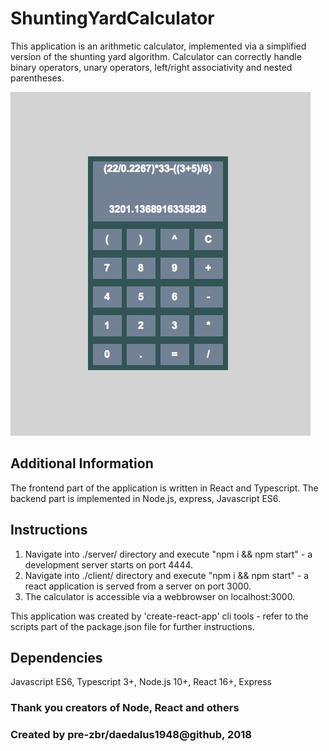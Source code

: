 # ShuntingYardCalculator

This application is an arithmetic calculator, implemented via a simplified version of the shunting yard algorithm.
Calculator can correctly handle binary operators, unary operators, left/right associativity and nested parentheses.

![ShuntingYardCalculator](https://github.com/daedalus1948/project_images/blob/master/ShuntingYardCalculator.png)

## Additional Information

The frontend part of the application is written in React and Typescript.
The backend part is implemented in Node.js, express, Javascript ES6.

## Instructions

1) Navigate into ./server/ directory and execute "npm i && npm start" - a development server starts on port 4444.
2) Navigate into ./client/ directory and execute "npm i && npm start" - a react application is served from a server on port 3000.
3) The calculator is accessible via a webbrowser on localhost:3000.

This application was created by 'create-react-app' cli tools - 
refer to the scripts part of the package.json file for further instructions.

## Dependencies

Javascript ES6, Typescript 3+, Node.js 10+, React 16+, Express

### Thank you creators of Node, React and others 
### Created by pre-zbr/daedalus1948@github, 2018

